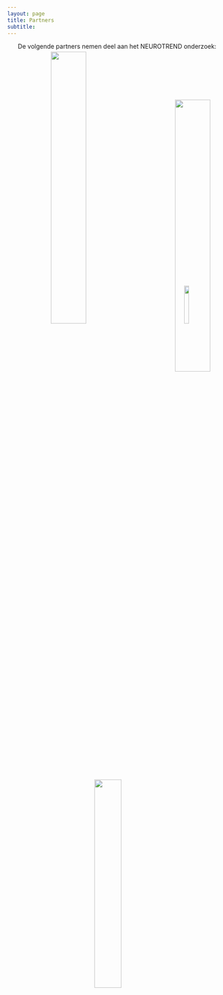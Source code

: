 ```yaml
---
layout: page
title: Partners
subtitle:
---
```


<div align = "center"> 
<p>
De volgende partners nemen deel aan het NEUROTREND onderzoek:
<br>
</p>
</div>


<img src="{{ 'img/tuelogo.png' | relative_url }}"  style="position:relative; left:100px; top:-10px; width:40%" />
<img src="{{ 'img/philipslogo.png' | relative_url }}"  style="position:relative; left:200px; top:-10px; width:15%" />
<img src="{{ 'img/kempenhaeghelogo.png' | relative_url }}"   style="position:relative; left:100px; top:100px; width:40%" />
<img src="{{ 'img/eindhovenenginelogo.png' | relative_url }}"  style="position:relative; left:200px; top:100px; width:35%" />
